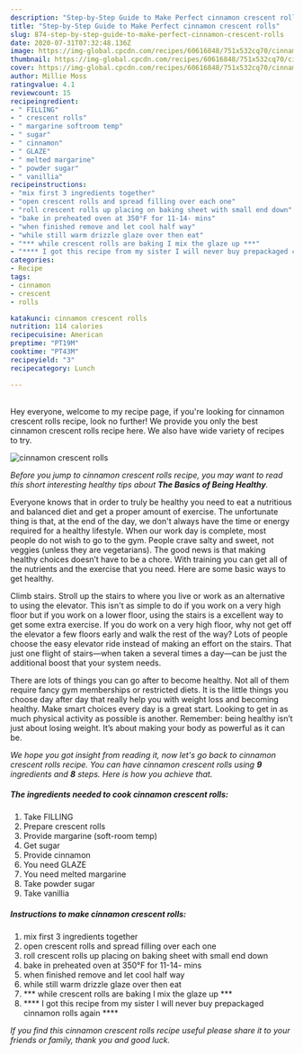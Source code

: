 ```yaml
---
description: "Step-by-Step Guide to Make Perfect cinnamon crescent rolls"
title: "Step-by-Step Guide to Make Perfect cinnamon crescent rolls"
slug: 874-step-by-step-guide-to-make-perfect-cinnamon-crescent-rolls
date: 2020-07-31T07:32:48.136Z
image: https://img-global.cpcdn.com/recipes/60616848/751x532cq70/cinnamon-crescent-rolls-recipe-main-photo.jpg
thumbnail: https://img-global.cpcdn.com/recipes/60616848/751x532cq70/cinnamon-crescent-rolls-recipe-main-photo.jpg
cover: https://img-global.cpcdn.com/recipes/60616848/751x532cq70/cinnamon-crescent-rolls-recipe-main-photo.jpg
author: Millie Moss
ratingvalue: 4.1
reviewcount: 15
recipeingredient:
- " FILLING"
- " crescent rolls"
- " margarine softroom temp"
- " sugar"
- " cinnamon"
- " GLAZE"
- " melted margarine"
- " powder sugar"
- " vanillia"
recipeinstructions:
- "mix first 3 ingredients together"
- "open crescent rolls and spread filling over each one"
- "roll crescent rolls up placing on baking sheet with small end down"
- "bake in preheated oven at 350°F for 11-14- mins"
- "when finished remove and let cool half way"
- "while still warm drizzle glaze over then eat"
- "*** while crescent rolls are baking I mix the glaze up ***"
- "**** I got this recipe from my sister I will never buy prepackaged cinnamon rolls again ****"
categories:
- Recipe
tags:
- cinnamon
- crescent
- rolls

katakunci: cinnamon crescent rolls 
nutrition: 114 calories
recipecuisine: American
preptime: "PT19M"
cooktime: "PT43M"
recipeyield: "3"
recipecategory: Lunch

---
```

<br>
Hey everyone, welcome to my recipe page, if you're looking for cinnamon crescent rolls recipe, look no further! We provide you only the best cinnamon crescent rolls recipe here. We also have wide variety of recipes to try.
<br>


![cinnamon crescent rolls](https://img-global.cpcdn.com/recipes/60616848/751x532cq70/cinnamon-crescent-rolls-recipe-main-photo.jpg)

<i>Before you jump to cinnamon crescent rolls recipe, you may want to read this short interesting healthy tips about <strong>The Basics of Being Healthy</strong>.</i>

Everyone knows that in order to truly be healthy you need to eat a nutritious and balanced diet and get a proper amount of exercise. The unfortunate thing is that, at the end of the day, we don't always have the time or energy required for a healthy lifestyle. When our work day is complete, most people do not wish to go to the gym. People crave salty and sweet, not veggies (unless they are vegetarians). The good news is that making healthy choices doesn’t have to be a chore. With training you can get all of the nutrients and the exercise that you need. Here are some basic ways to get healthy.

Climb stairs. Stroll up the stairs to where you live or work as an alternative to using the elevator. This isn't as simple to do if you work on a very high floor but if you work on a lower floor, using the stairs is a excellent way to get some extra exercise. If you do work on a very high floor, why not get off the elevator a few floors early and walk the rest of the way? Lots of people choose the easy elevator ride instead of making an effort on the stairs. That just one flight of stairs—when taken a several times a day—can be just the additional boost that your system needs. 

There are lots of things you can go after to become healthy. Not all of them require fancy gym memberships or restricted diets. It is the little things you choose day after day that really help you with weight loss and becoming healthy. Make smart choices every day is a great start. Looking to get in as much physical activity as possible is another. Remember: being healthy isn’t just about losing weight. It’s about making your body as powerful as it can be. 


<i>We hope you got insight from reading it, now let's go back to cinnamon crescent rolls recipe. You can have cinnamon crescent rolls using <strong>9</strong> ingredients and <strong>8</strong> steps. Here is how you achieve that.
</i>

##### The ingredients needed to cook cinnamon crescent rolls:

1. Take  FILLING
1. Prepare  crescent rolls
1. Provide  margarine (soft-room temp)
1. Get  sugar
1. Provide  cinnamon
1. You need  GLAZE
1. You need  melted margarine
1. Take  powder sugar
1. Take  vanillia


##### Instructions to make cinnamon crescent rolls:

1. mix first 3 ingredients together
1. open crescent rolls and spread filling over each one
1. roll crescent rolls up placing on baking sheet with small end down
1. bake in preheated oven at 350°F for 11-14- mins
1. when finished remove and let cool half way
1. while still warm drizzle glaze over then eat
1. *** while crescent rolls are baking I mix the glaze up ***
1. **** I got this recipe from my sister I will never buy prepackaged cinnamon rolls again ****


<i>If you find this cinnamon crescent rolls recipe useful please share it to your friends or family, thank you and good luck.</i>
